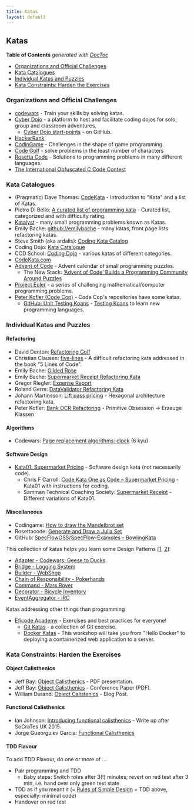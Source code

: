 ```yaml
---
title: Katas
layout: default
---
```


## Katas

<!-- START doctoc generated TOC please keep comment here to allow auto update -->
<!-- DON'T EDIT THIS SECTION, INSTEAD RE-RUN doctoc TO UPDATE -->
**Table of Contents**  *generated with [DocToc](https://github.com/thlorenz/doctoc)*

- [Organizations and Official Challenges](#organizations-and-official-challenges)
- [Kata Catalogues](#kata-catalogues)
- [Individual Katas and Puzzles](#individual-katas-and-puzzles)
- [Kata Constraints: Harden the Exercises](#kata-constraints-harden-the-exercises)

<!-- END doctoc generated TOC please keep comment here to allow auto update -->

### Organizations and Official Challenges

- [codewars](https://www.codewars.com) - Train your skills by solving katas.
- [Cyber Dojo](https://cyber-dojo.org/creator/home) - a platform to host and facilitate coding dojos for solo, group and classroom adventures.
  - [Cyber Dojo start-points](https://github.com/cyber-dojo-start-points) - on GitHub.
- [HackerRank](https://www.hackerrank.com/)
- [CodinGame](https://www.codingame.com) - Challenges in the shape of game programming.
- [Code Golf](https://code.golf/) - solve problems in the least number of characters
- [Rosetta Code](https://rosettacode.org/wiki/Rosetta_Code) - Solutions to programming problems in many different languages.
- [The International Obfuscated C Code Contest](http://www.ioccc.org/)

### Kata Catalogues

- (Pragmatic) Dave Thomas: [CodeKata](http://codekata.com/) - Introduction to "Kata" and a list of Katas.
- Pietro Di Bello: [A curated list of programming kata](https://hackmd.io/@pierodibello/A-curated-list-of-programming-kata) - Curated list, categorized and with difficulty rating.
- [Katalyst](https://katalyst.codurance.com/browse) - many small programming problems known as Katas.
- Emily Bache: [github://emilybache](https://github.com/emilybache) - many katas, front page lists refactoring katas.
- Steve Smith (aka ardalis): [Coding Kata Catalog](https://github.com/ardalis/kata-catalog)
- Coding Dojo: [Kata Catalogue](https://codingdojo.org/KataCatalogue/)
- CCD School: [Coding Dojo](https://ccd-school.de/coding-dojo/) - various katas of different categories.
- [CodeKata.com](http://codekata.com/)
- [Advent of Code](https://adventofcode.com/) - Advent calendar of small programming puzzles.
  - The New Stack: [‘Advent of Code’ Builds a Programming Community Around Puzzles](https://thenewstack.io/advent-of-code-builds-a-programming-community-around-puzzles/)
- [Project Euler](https://projecteuler.net/) - a series of challenging mathematical/computer programming problems.
- [Peter Kofler (Code Cop)](https://github.com/codecop) - Code Cop's repositories have some katas.
  - [GitHub: Unit Testing Koans](https://github.com/codecop/Unit-Testing-Koans) - [Testing Koans](https://blog.code-cop.org/2015/12/testing-koans.html) to learn new programming languages.

### Individual Katas and Puzzles

#### Refactoring

- David Denton: [Refactoring Golf](https://github.com/daviddenton/refactoring-golf)
- Christian Clausen: [five-lines](https://github.com/thedrlambda/five-lines) - A difficult refactoring kata addressed in the book "5 Lines of Code".
- Emily Bache: [Gilded Rose](https://github.com/emilybache/GildedRose-Refactoring-Kata)
- Emily Bache: [Supermarket Receipt Refactoring Kata](https://github.com/emilybache/SupermarketReceipt-Refactoring-Kata)
- Gregor Riegler: [Expense Report](https://github.com/gregorriegler/expensereport)
- Roland Germ: [DataValidator Refactoring Kata](https://github.com/rolger/DataValidator-Refactoring-Kata)
- Johann Martinsson: [Lift pass pricing](https://github.com/martinsson/Refactoring-Kata-Lift-Pass-Pricing) - Hexagonal architecture refactoring kata.
- Peter Kofler: [Bank OCR Refactoring](https://github.com/codecop/BankOCR-Refactoring-Kata) - Primitive Obsession -> Erzeuge Klassen

#### Algorithms

- Codewars: [Page replacement algorithms: clock](https://www.codewars.com/kata/62f23d84eb2533004be50c0d/) (6 kyu)

#### Software Design

- [Kata01: Supermarket Pricing](http://codekata.com/kata/kata01-supermarket-pricing/) - Software design kata (not necessarily code).
  - Chris F Carroll: [Code Kata One as Code – Supermarket
    Pricing](https://www.cafe-encounter.net/p569/code-kata-supermarket-pricing) - Kata01 with instructions for coding.
  - Samman Technical Coaching Society: [Supermarket
    Receipt](https://sammancoaching.org/kata_descriptions/supermarket_receipt.html) - Different variations of Kata01.

#### Miscellaneous

- Codingame: [How to draw the Mandelbrot set](https://www.codingame.com/playgrounds/2358/how-to-plot-the-mandelbrot-set)
- Rosettacode: [Generate and Draw a Julia Set](https://rosettacode.org/wiki/Julia_set)
- GitHub: [SpecFlowOSS/SpecFlow-Examples - BowlingKata](https://github.com/SpecFlowOSS/SpecFlow-Examples/tree/master/BowlingKata)

This collection of katas helps you learn some Design Patterns [[1](#ref-1), [2](#ref-2)]:

- [Adapter - Codewars: Geese to Ducks](https://www.codewars.com/kata/5792e2e93467db66a000009f)
- [Bridge - Logging System](https://github.com/wonderbird/kata-gof-pattern-bridge-logger)
- [Builder - WebShop](https://github.com/wonderbird/kata-gof-builder-pattern-shop-order-completion)
- [Chain of Responsibility - Pokerhands](https://github.com/wonderbird/kata-gof-chain-of-responsibility-pokerhands)
- [Command - Mars Rover](https://github.com/wonderbird/kata-gof-pattern-command-mars-rover)
- [Decorator - Bicycle Inventory](https://github.com/wonderbird/kata-gof-decorator-bicycle-inventory)
- [EventAggregator - IRC](https://github.com/wonderbird/kata-gof-pattern-eventaggregator-irc)

Katas addressing other things than programming

- [Eficode Academy](https://github.com/eficode-academy/) - Exercises and best practices for everyone!
  - [Git Katas](https://github.com/eficode-academy/git-katas) - a collection of Git exercise.
  - [Docker Katas](https://github.com/eficode-academy/docker-katas) - This workshop will take you from "Hello Docker" to deploying a containerized web application to a server.

### Kata Constraints: Harden the Exercises

#### Object Calisthenics

- Jeff Bay: [Object Calisthenics](https://bolcom.github.io/student-dojo/legacy-code/DevelopersAnonymous-ObjectCalisthenics.pdf) - PDF presentation.
- Jeff Bay: [Object Calisthenics](https://www.cs.helsinki.fi/u/luontola/tdd-2009/ext/ObjectCalisthenics.pdf) - Conference Paper (PDF).
- William Durand: [Object Calistenics](https://williamdurand.fr/2013/06/03/object-calisthenics/) - Blog Post.

#### Functional Calisthenics

- Ian Johnson: [Introducing functional calisthenics](https://blog.ninjaferret.co.uk/2015/06/05/Introducing-Functional-Calisthenics.html) - Write up after SoCraTes UK 2015.
- Jorge Gueorguiev Garcia: [Functional Calisthenics](https://www.codurance.com/publications/2017/10/12/functional-calisthenics)

#### TDD Flavour

To add TDD Flavour, do one or more of ...

- Pair programming and TDD
  - Baby steps: Switch roles after 3(!) minutes; revert on red test after 3 min, i.e. hand over only green test state
- TDD as if you meant it (= [Rules of Simple Design](https://martinfowler.com/bliki/BeckDesignRules.html) + TDD above, especially: minimal code)
- Handover on red test
